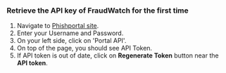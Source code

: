 ### Retrieve the API key of FraudWatch for the first time

1. Navigate to [Phishportal site](https://www.phishportal.com/).
2. Enter your Username and Password.
3. On your left side, click on 'Portal API'.
4. On top of the page, you should see API Token.
5. If API token is out of date, click on **Regenerate Token** button near the **API token**.

[comment]: <> (**after first configured API token, Demisto refreshes the key when it becomes out dated.**)
[comment]: <> (IMAGE TOO BIG TO ADD AT THIS MOMENT)